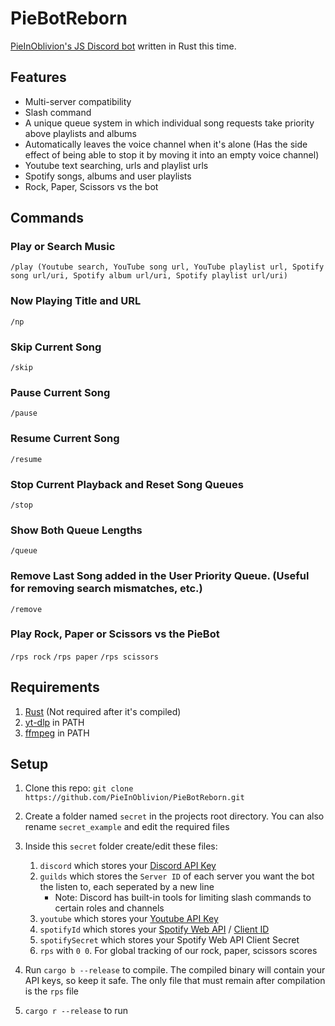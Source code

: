 # PieBotReborn
[PieInOblivion's JS Discord bot](https://github.com/PieInOblivion/PieBot) written in Rust this time.

## Features
- Multi-server compatibility
- Slash command
- A unique queue system in which individual song requests take priority above playlists and albums
- Automatically leaves the voice channel when it's alone (Has the side effect of being able to stop it by moving it into an empty voice channel)
- Youtube text searching, urls and playlist urls
- Spotify songs, albums and user playlists
- Rock, Paper, Scissors vs the bot

## Commands
### Play or Search Music
`/play (Youtube search, YouTube song url, YouTube playlist url, Spotify song url/uri, Spotify album url/uri, Spotify playlist url/uri)`
### Now Playing Title and URL
`/np`
### Skip Current Song
`/skip`
### Pause Current Song
`/pause`
### Resume Current Song
`/resume`
### Stop Current Playback and Reset Song Queues
`/stop`
### Show Both Queue Lengths
`/queue`
### Remove Last Song added in the User Priority Queue. (Useful for removing search mismatches, etc.)
`/remove`
### Play Rock, Paper or Scissors vs the PieBot
`/rps rock`
`/rps paper`
`/rps scissors`

## Requirements
1. [Rust](https://www.rust-lang.org/) (Not required after it's compiled)
2. [yt-dlp](https://github.com/yt-dlp/yt-dlp) in PATH
3. [ffmpeg](https://ffmpeg.org/) in PATH

## Setup
1. Clone this repo: `git clone https://github.com/PieInOblivion/PieBotReborn.git`

2. Create a folder named `secret` in the projects root directory. You can also rename `secret_example` and edit the required files

3. Inside this `secret` folder create/edit these files:
    1. `discord` which stores your [Discord API Key](https://discordjs.guide/preparations/setting-up-a-bot-application.html#creating-your-bot)
    2. `guilds` which stores the  `Server ID` of each server you want the bot the listen to, each seperated by a new line
        - Note: Discord has built-in tools for limiting slash commands to certain roles and channels
    3. `youtube` which stores your [Youtube API Key](https://developers.google.com/youtube/v3/getting-started)
    4. `spotifyId` which stores your [Spotify Web API](https://developer.spotify.com/documentation/web-api) / [Client ID](https://developer.spotify.com/documentation/web-api/tutorials/client-credentials-flow)
    5. `spotifySecret` which stores your Spotify Web API Client Secret
    6. `rps` with `0 0`. For global tracking of our rock, paper, scissors scores

4. Run `cargo b --release` to compile. The compiled binary will contain your API keys, so keep it safe. The only file that must remain after compilation is the `rps` file

5. `cargo r --release` to run